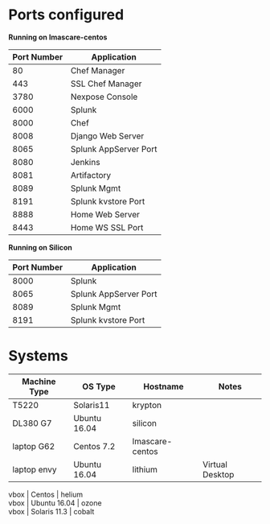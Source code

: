 # Ports configured

**Running on lmascare-centos**  

Port Number | Application  
---- | ---------  
80   | Chef Manager  
443  | SSL Chef Manager  
3780 | Nexpose Console
6000 | Splunk
8000 | Chef
8008 | Django Web Server
8065 | Splunk AppServer Port
8080 | Jenkins  
8081 | Artifactory  
8089 | Splunk Mgmt
8191 | Splunk kvstore Port
8888 | Home Web Server  
8443 | Home WS SSL Port  

**Running on Silicon**  

Port Number | Application
--- | ---
8000 | Splunk
8065 | Splunk AppServer Port
8089 | Splunk Mgmt
8191 | Splunk kvstore Port

# Systems

Machine Type | OS Type | Hostname | Notes  
--- | ---  | --- | ---  
T5220 | Solaris11 | krypton |  
DL380 G7 | Ubuntu 16.04 | silicon |     
laptop G62 | Centos 7.2 | lmascare-centos  
laptop envy | Ubuntu 16.04 | lithium | Virtual Desktop  

vbox  | Centos | helium  
vbox  | Ubuntu 16.04  | ozone  
vbox  | Solaris 11.3  | cobalt  

   
   
  